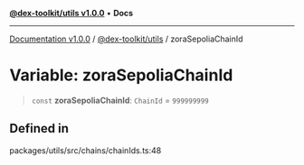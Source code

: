 [**@dex-toolkit/utils v1.0.0**](../README.md) • **Docs**

***

[Documentation v1.0.0](../../../packages.md) / [@dex-toolkit/utils](../README.md) / zoraSepoliaChainId

# Variable: zoraSepoliaChainId

> `const` **zoraSepoliaChainId**: `ChainId` = `999999999`

## Defined in

packages/utils/src/chains/chainIds.ts:48
